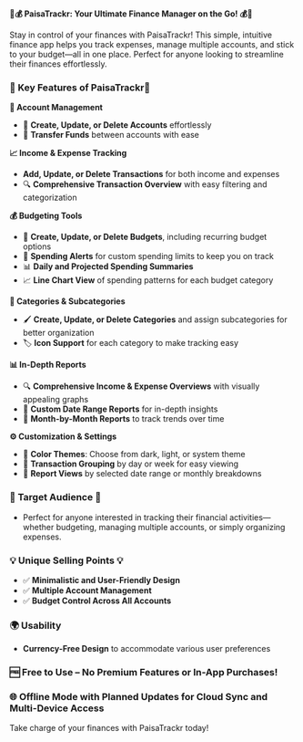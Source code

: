**📱💰 PaisaTrackr: Your Ultimate Finance Manager on the Go! 💰📱**

Stay in control of your finances with PaisaTrackr! This simple, intuitive finance app helps you track expenses, manage multiple accounts, and stick to your budget—all in one place. Perfect for anyone looking to streamline their finances effortlessly.

### 🌟 Key Features of PaisaTrackr🌟

**💼 Account Management**
   -  📂 **Create, Update, or Delete Accounts** effortlessly
   -  🔄 **Transfer Funds** between accounts with ease

**📈 Income & Expense Tracking**
- **Add, Update, or Delete Transactions** for both income and expenses
- 🔍 **Comprehensive Transaction Overview** with easy filtering and categorization

**💰 Budgeting Tools**
- 📅 **Create, Update, or Delete Budgets**, including recurring budget options
- 🚨 **Spending Alerts** for custom spending limits to keep you on track
- 📊 **Daily and Projected Spending Summaries**
- 📈 **Line Chart View** of spending patterns for each budget category

**📂 Categories & Subcategories**
- 🖌️ **Create, Update, or Delete Categories** and assign subcategories for better organization
- 🏷️ **Icon Support** for each category to make tracking easy

**📊 In-Depth Reports**
- 🔍 **Comprehensive Income & Expense Overviews** with visually appealing graphs
- 📅 **Custom Date Range Reports** for in-depth insights
- 📆 **Month-by-Month Reports** to track trends over time

**⚙️ Customization & Settings**
- 🌙 **Color Themes**: Choose from dark, light, or system theme
- 📅 **Transaction Grouping** by day or week for easy viewing
- 📅 **Report Views** by selected date range or monthly breakdowns

### 🎯 Target Audience 🎯  
- Perfect for anyone interested in tracking their financial activities—whether budgeting, managing multiple accounts, or simply organizing expenses.

### 💡 Unique Selling Points 💡  
- ✅ **Minimalistic and User-Friendly Design**  
- ✅ **Multiple Account Management**  
- ✅ **Budget Control Across All Accounts**

### 🌍 Usability  
- **Currency-Free Design** to accommodate various user preferences

### 🆓 Free to Use – No Premium Features or In-App Purchases! 

### 🌐 Offline Mode with Planned Updates for Cloud Sync and Multi-Device Access  

Take charge of your finances with PaisaTrackr today!
